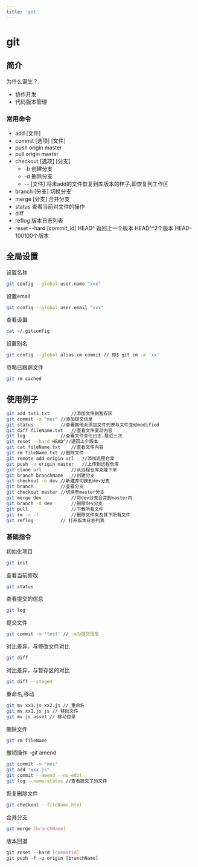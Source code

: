 ```yaml
---
title: 'git'
---
```


# git

## 简介

为什么诞生？

- 协作开发
- 代码版本管理

### 常用命令
- add [文件]
- commit [选项] [文件]
- push origin master
- pull origin master
- checkout [选项] [分支]
  + -b 创建分支
  + -d 删除分支
  + -- [文件] 将未add的文件恢复到库版本的样子,即恢复到工作区
- branch [分支] 切换分支
- merge [分支] 合并分支
- status 查看当前对文件的操作
- diff 
- reflog 版本日志列表
- reset --hard [commit_id] HEAD^ 返回上一个版本 HEAD^^2个版本 HEAD-100100个版本

## 全局设置

设置名称

```bash
git config --global user.name "xxx"
```

设置email

```bash
git config --global user.email "xxx"
```

查看设置

```bash
cat ~/.gitconfig
```

设置别名

```bash
git config --global alias.cm commit // 即$ git cm -m 'xx'
```

忽略已跟踪文件

```bash
git rm cached
```

## 使用例子

```bash
git add txt1.txt		//添加文件到暂存区
git commit -m "mes"	//添加提交信息
git status			//查看其他未添加文件列表与文件变动modified
git diff fileName.txt	//查看文件变动内容
git log				//查看文件变化日志,最近三次
git reset --hard HEAD^//退回上个版本
git cat fileName.txt	//查看文件内容
git rm fileName.txt	//删除文件
git remote add origin url	//添加远程仓库
git push -u origin master	//上传到远程仓库
git clone url			//从远程仓库克隆下来
git branch branchName	//创建分支
git checkout -b dev	//新建并切换到dev分支
git branch			//查看分支
git checkout master	//切换至master分支
git merge dev			//将dev分支合并到master内
git branch -d dev		//删除dev分支
git pull				//下载所有文件
git rm -r -f			//删除文件夹及其下所有文件
git reflog          // 打开版本日志列表
```

### 基础指令

初始化项目

```bash
git init
```

查看当前修改

```bash
git status
```

查看提交的信息

```bash
git log
```

提交文件

```bash
git commit -m 'test' // -m为提交信息
```

对比差异，与修改文件对比

```bash
git diff
```

对比差异，与暂存区的对比

```bash
git diff --staged
```

重命名,移动

```bash
git mv xx1.js xx2.js // 重命名
git mv xx1.js js // 移动文件
git mv js asset // 移动目录
```

删除文件

```bash
git rm fileName
```

撤销操作 -git amend

```bash
git commit -m "mes"
git add "xxx.js"
git commit --amend --no-edit
git log --name-status //查看提交了的文件
```

恢复删除文件

```bash
git checkout --fileName.html
```

合并分支

```bash
git merge [branchName]
```

版本回退

```bash
git reset --hard [commitId]
git push -f -u origin [branchName]
```